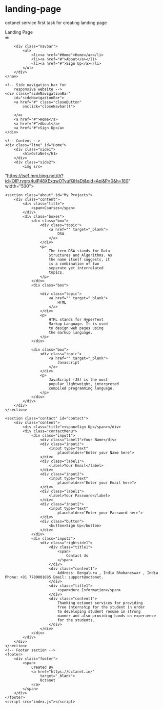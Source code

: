 # landing-page
octanet service first task for creating landing page
<!DOCTYPE html>
<html lang="en">

<head>
	<meta charset="UTF-8">
	<meta http-equiv="X-UA-Compatible" content="IE=edge">
	<meta name="viewport" content=
		"width=device-width, initial-scale=1.0">
	<link rel="stylesheet" href="index.css">
	<title>Landing Page</title>
</head>

<body>
	<nav>
		<div class="heading">Landing Page</div>
		<span class="sideMenuButton"
			onclick="openNavbar()">
			☰
		</span>

		<div class="navbar">
			<ul>
				<li><a href="#Home">Home</a></li>
				<li><a href="#">About</a></li>
				<li><a href="#">Sign Up</a></li>
			</ul>
		</div>
	</nav>

	<!-- Side navigation bar for 
		responsive website -->
	<div class="sideNavigationBar"
		id="sideNavigationBar">
		<a href="#" class="closeButton"
			onclick="closeNavbar()">
			
		</a>
		<a href="#">Home</a>
		<a href="#">About</a>
		<a href="#">Sign Up</a>
	</div>

	<!-- Content -->
	<div class="line" id="Home">
		<div class="side1">
			<h1>OctaNet</h1>
		</div>
		<div class="side2">
			<img src=
"https://tse1.mm.bing.net/th?id=OIP.rygrx4uiP48XExqwOTyufQHaDt&pid=Api&P=0&h=180"
				width="500">
		</div>
	</div>

	<section class="about" id="My Projects">
		<div class="content">
			<div class="title">
				<span>Courses</span>
			</div>
			<div class="boxes">
				<div class="box">
					<div class="topic">
						<a href="" target="_blank">
							DSA
						</a>
					</div>
					<p>
						The term DSA stands for Data 
						Structures and Algorithms. As 
						the name itself suggests, it 
						is a combination of two 
						separate yet interrelated 
						topics.
					</p>
				</div>
				<div class="box">

					<div class="topic">
						<a href="" target="_blank">
							HTML
						</a>
					</div>
					<p>
						HTML stands for HyperText 
						Markup Language. It is used 
						to design web pages using 
						the markup language.
					</p>
				</div>

				<div class="box">
					<div class="topic">
						<a href="" target="_blank">
							Javascript
						</a>
					</div>
					<p>
						JavaScript (JS) is the most 
						popular lightweight, interpreted 
						compiled programming language.
					</p>
				</div>
			</div>
		</div>
	</section>

	<section class="contact" id="contact">
		<div class="content">
			<div class="title"><span>Sign Up</span></div>
			<div class="contactMenu">
				<div class="input1">
					<div class="label1">Your Name</div>
					<div class="input2">
						<input type="text"
							placeholder="Enter your Name here">
					</div>
					<div class="label1">
						<label>Your Email</label>
					</div>
					<div class="input2">
						<input type="text"
							placeholder="Enter your Email here">
					</div>
					<div class="label1">
						<label>Your Password</label>
					</div>
					<div class="input2">
						<input type="text"
							placeholder="Enter your Password here">
					</div>
					<div class="button">
						<button>Sign Up</button>
					</div>
				</div>
				<div class="input3">
					<div class="rightside1">
						<div class="title1">
							<span>
								Contact Us
							</span>
						</div>
						<div class="content1">
							Address: Bengaluru , India Bhubaneswar , India Phone: +91 7789001085 Email: support@octanet.
						</div>
						<div class="title1">
							<span>More Information</span>
						</div>
						<div class="content1">
							Thanking octanet services for providing 
							free internship for the student in order
							to developing student resume in strong 
							manner and also providing hands on experience
							for the students.
						</div>
					</div>
				</div>
			</div>
		</div>
	</section>
	<!-- Footer section -->
	<footer>
		<div class="footer">
			<span>
				Created By
				<a href="https://octanet.in/"
					target="_blank">
					Octanet
				</a>
			</span>
		</div>
	</footer>
	<script src="index.js"></script>
</body>

</html>
